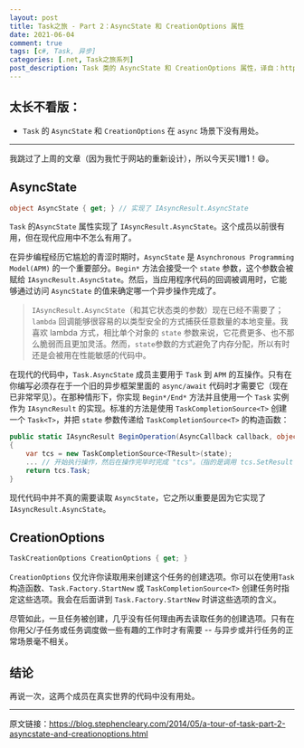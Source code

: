 ```yaml
---
layout: post
title: Task之旅 - Part 2：AsyncState 和 CreationOptions 属性
date: 2021-06-04
comment: true
tags: [c#, Task, 异步]
categories: [.net, Task之旅系列]
post_description: Task 类的 AsyncState 和 CreationOptions 属性，译自：https://blog.stephencleary.com/2014/05/a-tour-of-task-part-2-asyncstate-and-creationoptions.html
---
```


## 太长不看版：

- `Task` 的 `AsyncState` 和 `CreationOptions` 在 `async` 场景下没有用处。

----

我跳过了上周的文章（因为我忙于网站的重新设计），所以今天买1赠1！😄。

## AsyncState

```csharp
object AsyncState { get; } // 实现了 IAsyncResult.AsyncState
```

`Task` 的`AsyncState` 属性实现了 `IAsyncResult.AsyncState`。这个成员以前很有用，但在现代应用中不怎么有用了。	

在异步编程经历它尴尬的青涩时期时，`AsyncState` 是 `Asynchronous Programming Model(APM)` 的一个重要部分。`Begin*` 方法会接受一个 `state` 参数，这个参数会被赋给 `IAsyncResult.AsyncState`。然后，当应用程序代码的回调被调用时，它能够通过访问 `AsyncState` 的值来确定哪一个异步操作完成了。

>`IAsyncResult.AsyncState`（和其它状态类的参数）现在已经不需要了；`lambda` 回调能够很容易的以类型安全的方式捕获任意数量的本地变量。我喜欢 lambda 方式，相比单个对象的 `state` 参数来说，它花费更多、也不那么脆弱而且更加灵活。然而，`state`参数的方式避免了内存分配，所以有时还是会被用在性能敏感的代码中。

在现代的代码中，`Task.AsyncState` 成员主要用于 `Task` 到 `APM` 的互操作。只有在你编写必须存在于一个旧的异步框架里面的 `async/await` 代码时才需要它（现在已非常罕见）。在那种情形下，你实现 `Begin*/End*` 方法并且使用一个 `Task` 实例作为 `IAsyncResult` 的实现。标准的方法是使用 `TaskCompletionSource<T>` 创建一个 `Task<T>`，并把 `state` 参数传递给 `TaskCompletionSource<T>` 的构造函数：

```csharp
public static IAsyncResult BeginOperation(AsyncCallback callback, object state)
{
    var tcs = new TaskCompletionSource<TResult>(state);
    ... // 开始执行操作，然后在操作完毕时完成 "tcs"。（指的是调用 tcs.SetResult 或其它类似方法）
    return tcs.Task;
}
```

现代代码中并不真的需要读取 `AsyncState`，它之所以重要是因为它实现了 `IAsyncResult.AsyncState`。

## CreationOptions

```csharp
TaskCreationOptions CreationOptions { get; }
```

`CreationOptions` 仅允许你读取用来创建这个任务的创建选项。你可以在使用`Task`构造函数、`Task.Factory.StartNew` 或 `TaskCompletionSource<T>` 创建任务时指定这些选项。我会在后面讲到 `Task.Factory.StartNew` 时讲这些选项的含义。

尽管如此，一旦任务被创建，几乎没有任何理由再去读取任务的创建选项。只有在你用父/子任务或任务调度做一些有趣的工作时才有需要 -- 与异步或并行任务的正常场景毫不相关。


## 结论

再说一次，这两个成员在真实世界的代码中没有用处。

----

原文链接：<a href ="https://blog.stephencleary.com/2014/05/a-tour-of-task-part-2-asyncstate-and-creationoptions.html" target="_blank">https://blog.stephencleary.com/2014/05/a-tour-of-task-part-2-asyncstate-and-creationoptions.html</a>
